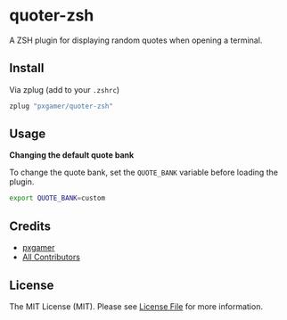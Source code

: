 # quoter-zsh

A ZSH plugin for displaying random quotes when opening a terminal.

## Install

Via zplug (add to your `.zshrc`)

```bash
zplug "pxgamer/quoter-zsh"
```

## Usage

**Changing the default quote bank**

To change the quote bank, set the `QUOTE_BANK` variable before loading the plugin.

```bash
export QUOTE_BANK=custom
```

## Credits

- [pxgamer][link-author]
- [All Contributors][link-contributors]

## License

The MIT License (MIT). Please see [License File](LICENSE.md) for more information.

[link-author]: https://github.com/pxgamer
[link-contributors]: ../../contributors
